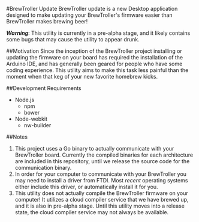 #BrewTroller Update
BrewTroller update is a new Desktop application designed to make updating your BrewTroller's firmware easier than BrewTroller makes brewing beer!

**_Warning_**: This utility is currently in a pre-alpha stage, and it likely contains some bugs that may cause the utility to appear drunk.

##Motivation
Since the inception of the BrewTroller project installing or updating the firmware on your board has required the installation of the Arduino IDE, and has generally been geared for people who have some coding experience. This utility aims to make this task less painful than the moment when that keg of your new favorite homebrew kicks.  

##Development Requirements
- Node.js
    - npm
    - bower
- Node-webkit
    - nw-builder

##Notes
1. This project uses a Go binary to actually communicate with your BrewTroller board. Currently the compiled binaries for each architecture are included in this repository, until we release the source code for the communication binary.
2. In order for your computer to communicate with your BrewTroller you may need to install a driver from FTDI. Most _recent_ operating systems either include this driver, or automatically install it for you.
3. This utility does not actually compile the BrewTroller firmware on your computer! It utilizes a cloud compiler service that we have brewed up, and it is also in pre-alpha stage. Until this utility moves into a release state, the cloud compiler service may not always be available.
